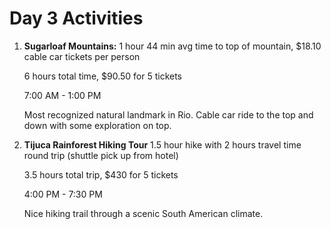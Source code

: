 # Day 3 Activities

1. **Sugarloaf Mountains:** 1 hour 44 min avg time to top of mountain, $18.10 cable car tickets per person
  	
    6 hours total time, $90.50 for 5 tickets
    
    7:00 AM - 1:00 PM
    
    Most recognized natural landmark in Rio. Cable car ride to the top and down with some exploration on top.
    
   
1. **Tijuca Rainforest Hiking Tour** 1.5 hour hike with 2 hours travel time round trip (shuttle pick up from hotel)

    3.5 hours total trip, $430 for 5 tickets
    
    4:00 PM - 7:30 PM

    Nice hiking trail through a scenic South American climate.
